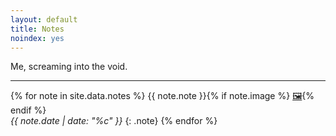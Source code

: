 ```yaml
---
layout: default
title: Notes
noindex: yes
---
```


Me, screaming into the void.

---

{% for note in site.data.notes %}
{{ note.note }}{% if note.image %} <a target="_blank" rel="noopener noreferrer" href="/assets/images/notes/{{ note.image }}">🖼️</a>{% endif %}  
*{{ note.date | date: "%c" }}*
{: .note}
{% endfor %}
